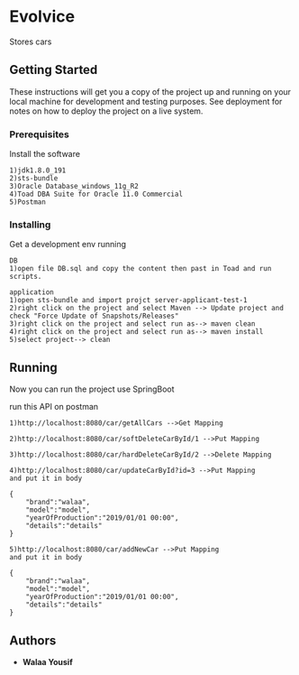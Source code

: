 # Evolvice

Stores cars

## Getting Started

These instructions will get you a copy of the project up and running on your local machine for development and testing purposes. See deployment for notes on how to deploy the project on a live system.

### Prerequisites
Install the software

```
1)jdk1.8.0_191
2)sts-bundle
3)Oracle Database_windows_11g_R2
4)Toad DBA Suite for Oracle 11.0 Commercial
5)Postman

```

### Installing

Get a development env running

```
DB
1)open file DB.sql and copy the content then past in Toad and run scripts.

application
1)open sts-bundle and import projct server-applicant-test-1
2)right click on the project and select Maven --> Update project and check "Force Update of Snapshots/Releases"
3)right click on the project and select run as--> maven clean
4)right click on the project and select run as--> maven install
5)select project--> clean

```


## Running

Now you can run the project use SpringBoot

run this API on postman
```
1)http://localhost:8080/car/getAllCars -->Get Mapping

2)http://localhost:8080/car/softDeleteCarById/1 -->Put Mapping

3)http://localhost:8080/car/hardDeleteCarById/2 -->Delete Mapping

4)http://localhost:8080/car/updateCarById?id=3 -->Put Mapping
and put it in body

{
	"brand":"walaa",
	"model":"model",
	"yearOfProduction":"2019/01/01 00:00",
	"details":"details"
}

5)http://localhost:8080/car/addNewCar -->Put Mapping
and put it in body

{
	"brand":"walaa",
	"model":"model",
	"yearOfProduction":"2019/01/01 00:00",
	"details":"details"
}
```
## Authors

* **Walaa Yousif**
